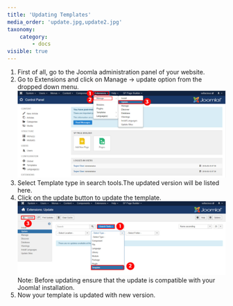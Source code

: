 ```yaml
---
title: 'Updating Templates'
media_order: 'update.jpg,update2.jpg'
taxonomy:
    category:
        - docs
visible: true
---
```


1. First of all, go to the Joomla administration panel of your website.
2. Go to Extensions and click on Manage -> update option from the dropped down menu.
![](update.jpg)
3. Select Template type in search tools.The updated version will be listed here.
4. Click on the update button to update the template.
![](update2.jpg)
Note: Before updating ensure that the update is compatible with your Joomla! installation.
5. Now your template is updated with new version.